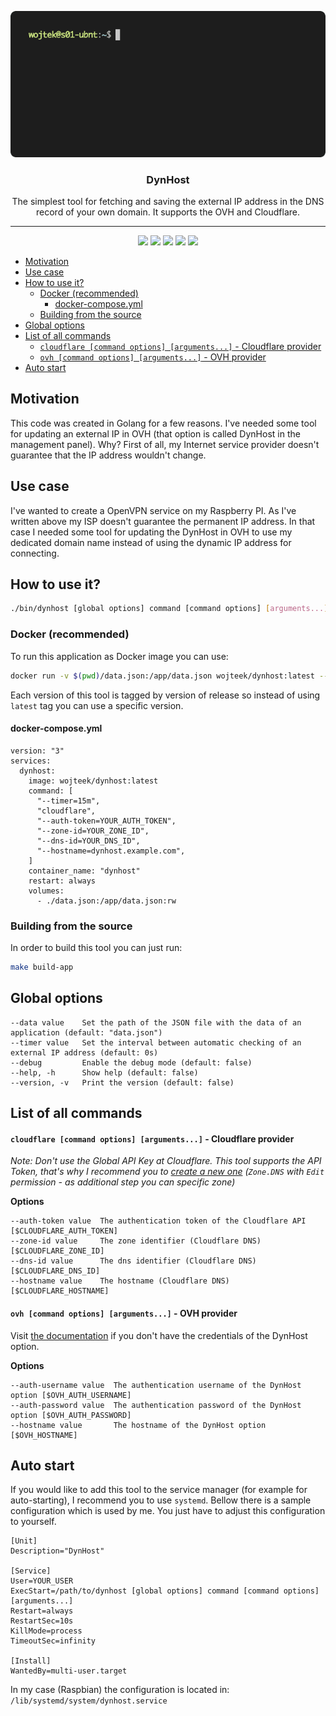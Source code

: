 <span align="center">

![](docs/dynhost.gif)

<h3>DynHost</h3>
<p>The simplest tool for fetching and saving the external IP address in the DNS record of your own domain. It supports the OVH and Cloudflare.</p>
</span>

---
<span align="center">

[![](https://img.shields.io/github/workflow/status/Wojteek/dynhost/Go?style=for-the-badge)](https://github.com/Wojteek/dynhost/)
[![](https://img.shields.io/docker/image-size/wojteek/dynhost/latest?style=for-the-badge)](https://hub.docker.com/r/wojteek/dynhost)
[![](https://img.shields.io/docker/pulls/wojteek/dynhost?style=for-the-badge)](https://hub.docker.com/r/wojteek/dynhost)
[![](https://img.shields.io/docker/v/wojteek/dynhost/latest?style=for-the-badge&label=DockerHub)](https://hub.docker.com/r/wojteek/dynhost)
[![](https://img.shields.io/github/license/Wojteek/dynhost?style=for-the-badge)](https://github.com/Wojteek/dynhost/)

</span>

- [Motivation](#motivation)
- [Use case](#use-case)
- [How to use it?](#how-to-use-it)
  - [Docker (recommended)](#docker-recommended)
    - [docker-compose.yml](#docker-composeyml)
  - [Building from the source](#building-from-the-source)
- [Global options](#global-options)
- [List of all commands](#list-of-all-commands)
    - [`cloudflare [command options] [arguments...]` - Cloudflare provider](#cloudflare-command-options-arguments---cloudflare-provider)
    - [`ovh [command options] [arguments...]` - OVH provider](#ovh-command-options-arguments---ovh-provider)
- [Auto start](#auto-start)

## Motivation

This code was created in Golang for a few reasons. I've needed some tool for updating an external IP in OVH (that option is called DynHost in the management panel). Why? First of all, my Internet service provider doesn't guarantee that the IP address wouldn't change.

## Use case

I've wanted to create a OpenVPN service on my Raspberry PI. As I've written above my ISP doesn't guarantee the permanent IP address. In that case I needed some tool for updating the DynHost in OVH to use my dedicated domain name instead of using the dynamic IP address for connecting.

## How to use it?

```bash
./bin/dynhost [global options] command [command options] [arguments...]
```

### Docker (recommended)

To run this application as Docker image you can use:

```bash
docker run -v $(pwd)/data.json:/app/data.json wojteek/dynhost:latest --help
```

Each version of this tool is tagged by version of release so instead of using `latest` tag you can use a specific version.

#### docker-compose.yml

```
version: "3"
services:
  dynhost:
    image: wojteek/dynhost:latest
    command: [
      "--timer=15m",
      "cloudflare",
      "--auth-token=YOUR_AUTH_TOKEN",
      "--zone-id=YOUR_ZONE_ID",
      "--dns-id=YOUR_DNS_ID",
      "--hostname=dynhost.example.com",
    ]
    container_name: "dynhost"
    restart: always
    volumes:
      - ./data.json:/app/data.json:rw
```

### Building from the source

In order to build this tool you can just run:

```bash
make build-app
```

## Global options

```
--data value    Set the path of the JSON file with the data of an application (default: "data.json")
--timer value   Set the interval between automatic checking of an external IP address (default: 0s)
--debug         Enable the debug mode (default: false)
--help, -h      Show help (default: false)
--version, -v   Print the version (default: false)
```

## List of all commands

#### `cloudflare [command options] [arguments...]` - Cloudflare provider

*Note: Don't use the Global API Key at Cloudflare. This tool supports the API Token, that's why I recommend you to [create a new one](https://dash.cloudflare.com/profile/api-tokens) (`Zone.DNS` with `Edit` permission - as additional step you can specific zone)*

**Options**
```
--auth-token value  The authentication token of the Cloudflare API [$CLOUDFLARE_AUTH_TOKEN]
--zone-id value     The zone identifier (Cloudflare DNS) [$CLOUDFLARE_ZONE_ID]
--dns-id value      The dns identifier (Cloudflare DNS) [$CLOUDFLARE_DNS_ID]
--hostname value    The hostname (Cloudflare DNS) [$CLOUDFLARE_HOSTNAME]
```
 
#### `ovh [command options] [arguments...]` - OVH provider

Visit [the documentation](https://docs.ovh.com/gb/en/domains/hosting_dynhost/) if you don't have the credentials of the DynHost option.

**Options**
```
--auth-username value  The authentication username of the DynHost option [$OVH_AUTH_USERNAME]
--auth-password value  The authentication password of the DynHost option [$OVH_AUTH_PASSWORD]
--hostname value       The hostname of the DynHost option [$OVH_HOSTNAME]
```

## Auto start

If you would like to add this tool to the service manager (for example for auto-starting), I recommend you to use `systemd`. Bellow there is a sample configuration which is used by me. You just have to adjust this configuration to yourself.

```
[Unit]
Description="DynHost"

[Service]
User=YOUR_USER
ExecStart=/path/to/dynhost [global options] command [command options] [arguments...]
Restart=always
RestartSec=10s
KillMode=process
TimeoutSec=infinity

[Install]
WantedBy=multi-user.target
```

In my case (Raspbian) the configuration is located in: `/lib/systemd/system/dynhost.service`
